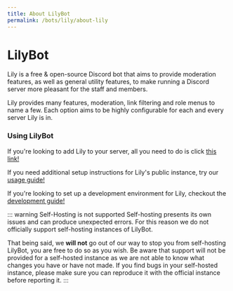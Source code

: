 ```yaml
---
title: About LilyBot
permalink: /bots/lily/about-lily
---
```

# LilyBot

Lily is a free & open-source Discord bot that aims to provide moderation features, as well as general utility features,
to make running a Discord server more pleasant for the staff and members.

Lily provides many features, moderation, link filtering and role menus to name a few. Each option aims to be highly 
configurable for each and every server Lily is in.

### Using LilyBot 

If you're looking to add Lily to your server, all you need to do is click [this link!](https://discord.com/api/oauth2/authorize?client_id=876278900836139008&permissions=1151990787078&scope=bot%20applications.commands)

If you need additional setup instructions for Lily's public instance, try our [usage guide!](https://github.com/HyacinthBots/LilyBot/blob/main/docs/usage-guide.md)

If you're looking to set up a development environment for Lily, checkout the [development guide!](https://github.com/HyacinthBots/LilyBot/blob/main/docs/development-guide.md)

::: warning Self-Hosting is not supported
Self-hosting presents its own issues and can produce unexpected errors. For this reason we do not officially support
self-hosting instances of LilyBot.

That being said, we **will not** go out of our way to stop you from self-hosting LilyBot, you are free to do so as you 
wish. Be aware that support will not be provided for a self-hosted instance as we are not able to know what changes you 
have or have not made. If you find bugs in your self-hosted instance, please make sure you can reproduce it with the official
instance before reporting it.
:::
